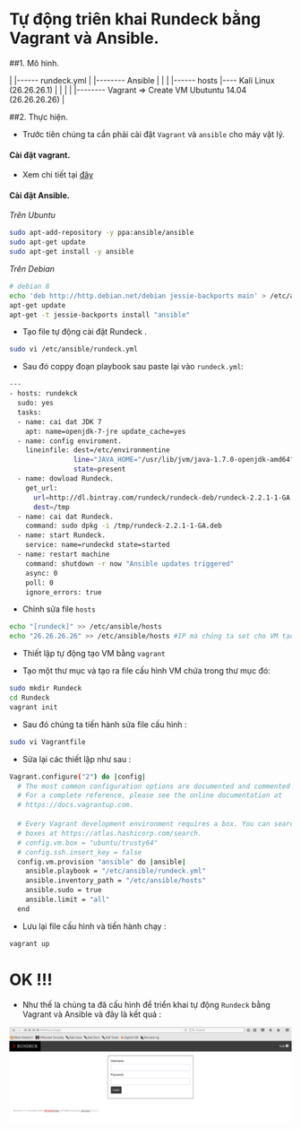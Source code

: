 # Tự động triên khai Rundeck bằng Vagrant và Ansible.

##1. Mô hình.

|                                               |------ rundeck.yml
|                             |-------- Ansible |
|                             |                 |------ hosts
|---- Kali Linux (26.26.26.1) |
|                             |
|                             |-------- Vagrant => Create VM Ubutuntu 14.04 (26.26.26.26)
|

##2. Thực hiện.

- Trước tiên chúng ta cần phải cài đặt `Vagrant` và `ansible` cho máy vật lý.

#### Cài đặt vagrant.

- Xem chi tiết tại [đây](https://github.com/datkk06/ghichep-vagrant-virtualbox-kvm/tree/master/Docs)

#### Cài đặt Ansible.

<i>Trên Ubuntu</i>

```sh
sudo apt-add-repository -y ppa:ansible/ansible
sudo apt-get update
sudo apt-get install -y ansible
```

<i>Trên Debian</i>

```sh
# debian 8
echo 'deb http://http.debian.net/debian jessie-backports main' > /etc/apt/sources.list.d/backports.list
apt-get update
apt-get -t jessie-backports install "ansible"
```

- Tạo file tự động cài đặt Rundeck .

```sh
sudo vi /etc/ansible/rundeck.yml
```

- Sau đó coppy đoạn playbook sau paste lại vào `rundeck.yml`: 

```sh
---
- hosts: rundekck
  sudo: yes
  tasks:
  - name: cai dat JDK 7
    apt: name=openjdk-7-jre update_cache=yes
  - name: config enviroment.
    lineinfile: dest=/etc/environmentine
                line="JAVA_HOME="/usr/lib/jvm/java-1.7.0-openjdk-amd64""
                state=present
  - name: dowload Rundeck.
    get_url:
      url=http://dl.bintray.com/rundeck/rundeck-deb/rundeck-2.2.1-1-GA.deb
      dest=/tmp
  - name: cai dat Rundeck.
    command: sudo dpkg -i /tmp/rundeck-2.2.1-1-GA.deb
  - name: start Rundeck.
    service: name=rundeckd state=started
  - name: restart machine
    command: shutdown -r now "Ansible updates triggered"
    async: 0
    poll: 0
    ignore_errors: true
```

- Chỉnh sửa file `hosts`

```sh
echo "[rundeck]" >> /etc/ansible/hosts
echo "26.26.26.26" >> /etc/ansible/hosts #IP mà chúng ta set cho VM tạo bằng vagrant.
```

- Thiết lập tự động tạo VM bằng `vagrant`

- Tạo một thư mục và tạo ra file cấu hình VM chứa trong thư mục đó:

```sh
sudo mkdir Rundeck
cd Rundeck
vagrant init
```

- Sau đó chúng ta tiến hành sửa file cấu hình :

```sh
sudo vi Vagrantfile
```

- Sửa lại các thiết lập như sau :

```sh
Vagrant.configure("2") do |config|
  # The most common configuration options are documented and commented below.
  # For a complete reference, please see the online documentation at
  # https://docs.vagrantup.com.

  # Every Vagrant development environment requires a box. You can search for
  # boxes at https://atlas.hashicorp.com/search.
  # config.vm.box = "ubuntu/trusty64"
  # config.ssh.insert_key = false
  config.vm.provision "ansible" do |ansible|
    ansible.playbook = "/etc/ansible/rundeck.yml"
    ansible.inventory_path = "/etc/ansible/hosts"
    ansible.sudo = true
    ansible.limit = "all"
  end
```

- Lưu lại file cấu hình và tiến hành chạy :

```sh
vagrant up
```

# OK !!!

- Như thế là chúng ta đã cấu hình để triển khai tự động `Rundeck` bằng Vagrant và Ansible và đây là kết quả :

![scr8](/image/scr8.png)